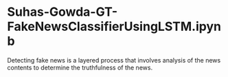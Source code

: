 # Suhas-Gowda-GT-FakeNewsClassifierUsingLSTM.ipynb

Detecting fake news is a layered process that involves analysis of the news contents to determine the truthfulness of the news.
